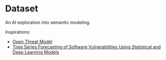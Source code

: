 # Dataset

An AI exploration into semantic modeling.


Inspirations:
- [Open Threat Model](https://www.iriusrisk.com/resources-blog/introduction-to-the-open-threat-model-standard)
- [Time Series Forecasting of Software Vulnerabilities Using Statistical and Deep Learning Models](https://www.researchgate.net/publication/363272459_Time_Series_Forecasting_of_Software_Vulnerabilities_using_Statistical_and_Deep_Learning_Models)
